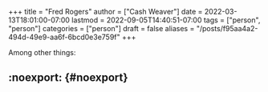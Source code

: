 +++
title = "Fred Rogers"
author = ["Cash Weaver"]
date = 2022-03-13T18:01:00-07:00
lastmod = 2022-09-05T14:40:51-07:00
tags = ["person", "person"]
categories = ["person"]
draft = false
aliases = "/posts/f95aa4a2-494d-49e9-aa6f-6bcd0e3e759f"
+++

Among other things:


## :noexport: {#noexport}
